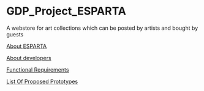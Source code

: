 # GDP_Project_ESPARTA
A webstore for art collections which can be posted by artists and bought by guests

[About ESPARTA ](https://github.com/AjayKumar1403/GDP_Project_ESPARTA/wiki/ESPARTA)

[About developers](https://github.com/AjayKumar1403/GDP_Project_ESPARTA/wiki/About-the-Developers)

[Functional Requirements](https://github.com/AjayKumar1403/GDP_Project_ESPARTA/wiki/Functional-Requirements-of-Esparta)

[List Of Proposed Prototypes](https://github.com/AjayKumar1403/GDP_Project_ESPARTA/wiki/List-of-Proposed-Prototypes)

